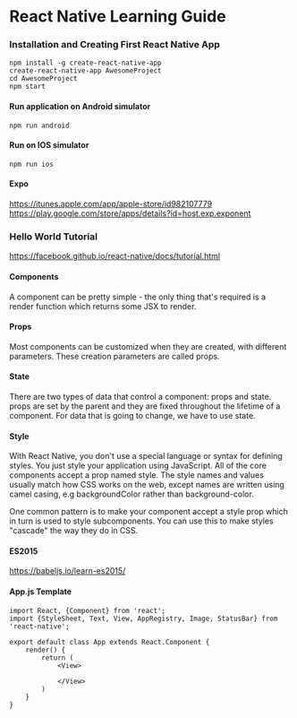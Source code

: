 # React Native Learning Guide

### Installation and Creating First React Native App

    npm install -g create-react-native-app
    create-react-native-app AwesomeProject
    cd AwesomeProject
    npm start


#### Run application on Android simulator

    npm run android

#### Run on IOS simulator

    npm run ios

#### Expo
https://itunes.apple.com/app/apple-store/id982107779
https://play.google.com/store/apps/details?id=host.exp.exponent

### Hello World Tutorial

https://facebook.github.io/react-native/docs/tutorial.html

#### Components

A component can be pretty simple - the only thing that's 
required is a render function which returns some JSX to render.

#### Props

Most components can be customized when they are created, 
with different parameters. These creation parameters are 
called props.


#### State

There are two types of data that control a component: 
props and state. props are set by the parent and they are 
fixed throughout the lifetime of a component. For data that
is going to change, we have to use state.


#### Style

With React Native, you don't use a special language or syntax
for defining styles. You just style your application using
JavaScript. All of the core components accept a prop named
style. The style names and values usually match how CSS works
on the web, except names are written using camel casing, e.g
backgroundColor rather than background-color.

One common pattern is to make your component accept a style 
prop which in turn is used to style subcomponents. You can use
this to make styles "cascade" the way they do in CSS.



#### ES2015

https://babeljs.io/learn-es2015/

#### App.js Template

    import React, {Component} from 'react';
    import {StyleSheet, Text, View, AppRegistry, Image, StatusBar} from 'react-native';

    export default class App extends React.Component {
        render() {
            return (
                <View>

                </View>
            )
        }
    }

